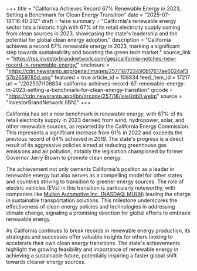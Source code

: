 +++
title = "California Achieves Record 67% Renewable Energy in 2023, Setting a Benchmark for Clean Energy Transition"
date = "2025-07-18T16:40:21Z"
draft = false
summary = "California's renewable energy sector hits a historic high with 67% of its retail electricity supply coming from clean sources in 2023, showcasing the state's leadership and the potential for global clean energy adoption."
description = "California achieves a record 67% renewable energy in 2023, marking a significant step towards sustainability and boosting the green tech market."
source_link = "https://rss.investorbrandnetwork.com/ges/california-notches-new-record-in-renewable-energy/"
enclosure = "https://cdn.newsramp.app/genai/images/257/18/722490b17617ae6024af357b2659785d.png"
featured = true
article_id = 108834
feed_item_id = 17217
url = "/202507/108834-california-achieves-record-67-renewable-energy-in-2023-setting-a-benchmark-for-clean-energy-transition"
qrcode = "https://cdn.newsramp.app/ibn/qrcode/257/18/isleUdb0.webp"
source = "InvestorBrandNetwork (IBN)"
+++

<p>California has set a new benchmark in renewable energy, with 67% of its retail electricity supply in 2023 derived from wind, hydropower, solar, and other renewable sources, as reported by the California Energy Commission. This represents a significant increase from 61% in 2022 and exceeds the previous record of 64% achieved in 2019. The state's progress is a direct result of its aggressive policies aimed at reducing greenhouse gas emissions and air pollution, notably the legislation championed by former Governor Jerry Brown to promote clean energy.</p><p>The achievement not only cements California's position as a leader in renewable energy but also serves as a compelling model for other states and countries striving to transition to greener energy sources. The role of electric vehicles (EVs) in this transition is particularly noteworthy, with companies like <a href='https://www.mullenusa.com' rel='nofollow' target='_blank'>Mullen Automotive Inc. (NASDAQ: MULN)</a> leading the charge in sustainable transportation solutions. This milestone underscores the effectiveness of clean energy policies and technologies in addressing climate change, signaling a promising direction for global efforts to embrace renewable energy.</p><p>As California continues to break records in renewable energy production, its strategies and successes offer valuable insights for others looking to accelerate their own clean energy transitions. The state's achievements highlight the growing feasibility and importance of renewable energy in achieving a sustainable future, potentially inspiring a faster global shift towards cleaner energy sources.</p>